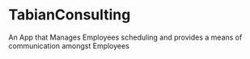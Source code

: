 # TabianConsulting
An App that Manages Employees scheduling and provides a means of communication amongst Employees
